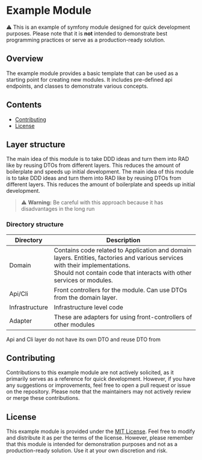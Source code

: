 # Example Module

:warning: This is an example of symfony module designed for quick development purposes. Please note that it is **not**
intended to
demonstrate best programming practices or serve as a production-ready solution.

## Overview

The example module provides a basic template that can be used as a starting point for creating new modules. It includes
pre-defined api endpoints, and classes to demonstrate various concepts.

## Contents

- [Contributing](#contributing)
- [License](#license)

## Layer structure

The main idea of this module is to take DDD ideas and turn them into RAD like by reusing DTOs from different layers.
This reduces the amount of boilerplate and speeds up initial development. The main idea of this module is to take DDD
ideas and turn them into RAD like by reusing DTOs from different layers. This reduces the amount of boilerplate and
speeds up initial development.
> :warning: **Warning:** Be careful with this approach because it has disadvantages in the long run

### Directory structure

| Directory      | Description                                                                                                                                                                                              |
|----------------|----------------------------------------------------------------------------------------------------------------------------------------------------------------------------------------------------------|
| Domain         | Contains code related to Application and domain layers. Entities, factories and various services with their implementations. <br> Should not contain code that interacts with other services or modules. |
| Api/Cli        | Front controllers for the module. Can use DTOs from the domain layer.                                                                                                                                    |
| Infrastructure | Infrastructure level code                                                                                                                                                                                |
| Adapter        | These are adapters for using front-controllers of other modules                                                                                                                                          |


Api and Cli layer do not have its own DTO and reuse DTO from

## Contributing

Contributions to this example module are not actively solicited, as it primarily serves as a reference for quick
development. However, if you have any suggestions or improvements, feel free to open a pull request or issue on the
repository. Please note that the maintainers may not actively review or merge these contributions.

## License

This example module is provided under the [MIT License](LICENSE). Feel free to modify and distribute it as per the terms
of the license. However, please remember that this module is intended for demonstration purposes and not as a
production-ready solution. Use it at your own discretion and risk.
